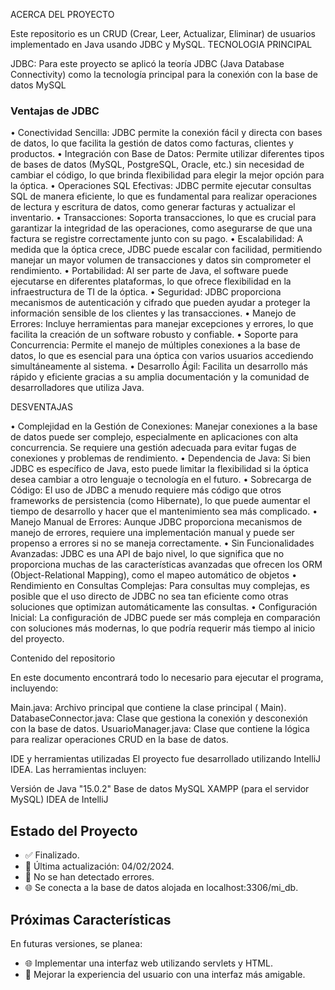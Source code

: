 ACERCA DEL PROYECTO 

Este repositorio es un CRUD (Crear, Leer, Actualizar, Eliminar) de usuarios implementado en Java usando JDBC y MySQL.
TECNOLOGIA PRINCIPAL 

JDBC: Para este proyecto se aplicó la teoría JDBC (Java Database Connectivity) como la tecnología principal para la conexión con la base de datos MySQL


### Ventajas de JDBC


•	Conectividad Sencilla: JDBC permite la conexión fácil y directa con bases de datos, lo que facilita la gestión de datos como facturas, clientes y productos.
•	Integración con Base de Datos: Permite utilizar diferentes tipos de bases de datos (MySQL, PostgreSQL, Oracle, etc.) sin necesidad de cambiar el código, lo que brinda flexibilidad para elegir la mejor opción para la óptica.
•	Operaciones SQL Efectivas: JDBC permite ejecutar consultas SQL de manera eficiente, lo que es fundamental para realizar operaciones de lectura y escritura de datos, como generar facturas y actualizar el inventario.
•	Transacciones: Soporta transacciones, lo que es crucial para garantizar la integridad de las operaciones, como asegurarse de que una factura se registre correctamente junto con su pago.
•	Escalabilidad: A medida que la óptica crece, JDBC puede escalar con facilidad, permitiendo manejar un mayor volumen de transacciones y datos sin comprometer el rendimiento.
•	Portabilidad: Al ser parte de Java, el software puede ejecutarse en diferentes plataformas, lo que ofrece flexibilidad en la infraestructura de TI de la óptica.
•	Seguridad: JDBC proporciona mecanismos de autenticación y cifrado que pueden ayudar a proteger la información sensible de los clientes y las transacciones.
•	Manejo de Errores: Incluye herramientas para manejar excepciones y errores, lo que facilita la creación de un software robusto y confiable.
•	Soporte para Concurrencia: Permite el manejo de múltiples conexiones a la base de datos, lo que es esencial para una óptica con varios usuarios accediendo simultáneamente al sistema.
•	Desarrollo Ágil: Facilita un desarrollo más rápido y eficiente gracias a su amplia documentación y la comunidad de desarrolladores que utiliza Java.

DESVENTAJAS 

•	Complejidad en la Gestión de Conexiones: Manejar conexiones a la base de datos puede ser complejo, especialmente en aplicaciones con alta concurrencia. Se requiere una gestión adecuada para evitar fugas de conexiones y problemas de rendimiento.
•	Dependencia de Java: Si bien JDBC es específico de Java, esto puede limitar la flexibilidad si la óptica desea cambiar a otro lenguaje o tecnología en el futuro.
•	Sobrecarga de Código: El uso de JDBC a menudo requiere más código que otros frameworks de persistencia (como Hibernate), lo que puede aumentar el tiempo de desarrollo y hacer que el mantenimiento sea más complicado.
•	Manejo Manual de Errores: Aunque JDBC proporciona mecanismos de manejo de errores, requiere una implementación manual y puede ser propenso a errores si no se maneja correctamente.
•	Sin Funcionalidades Avanzadas: JDBC es una API de bajo nivel, lo que significa que no proporciona muchas de las características avanzadas que ofrecen los ORM (Object-Relational Mapping), como el mapeo automático de objetos
•	Rendimiento en Consultas Complejas: Para consultas muy complejas, es posible que el uso directo de JDBC no sea tan eficiente como otras soluciones que optimizan automáticamente las consultas.
•	Configuración Inicial: La configuración de JDBC puede ser más compleja en comparación con soluciones más modernas, lo que podría requerir más tiempo al inicio del proyecto.

Contenido del repositorio

En este documento encontrará todo lo necesario para ejecutar el programa, incluyendo:

Main.java: Archivo principal que contiene la clase principal ( Main).
DatabaseConnector.java: Clase que gestiona la conexión y desconexión con la base de datos.
UsuarioManager.java: Clase que contiene la lógica para realizar operaciones CRUD en la base de datos.

IDE y herramientas utilizadas
El proyecto fue desarrollado utilizando IntelliJ IDEA. Las herramientas incluyen:

Versión de Java "15.0.2"
Base de datos MySQL
XAMPP (para el servidor MySQL)
IDEA de IntelliJ

## Estado del Proyecto

- ✅ Finalizado.
- 🔄 Última actualización: 04/02/2024.
- 🚫 No se han detectado errores.
- 🌐 Se conecta a la base de datos alojada en localhost:3306/mi_db.


## Próximas Características

En futuras versiones, se planea:

- 🌐 Implementar una interfaz web utilizando servlets y HTML.
- 🔄 Mejorar la experiencia del usuario con una interfaz más amigable.


